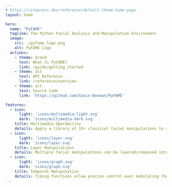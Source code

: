```yaml
---
# https://vitepress.dev/reference/default-theme-home-page
layout: home

hero:
  name: "PyFAME"
  tagline: The Python Facial Analysis and Manipulation Environment
  image:
    src: ./pyfame_logo.png
    alt: PyFAME Logo
  actions:
    - theme: brand
      text: What Is PyFAME?
      link: /guide/getting_started
    - theme: alt
      text: API Reference
      link: /reference/overview
    - theme: alt
      text: Source Code
      link: 'https://github.com/Gavin-Bosman/PyFAME'

features:
  - icon:
      light: 'icons/multimedia-light.svg'
      dark: 'icons/multimedia-dark.svg'
    title: Multimedia Operability
    details: Apply a library of 15+ classical facial manipulations to still images and movie stimuli (masking, occlusion, blurring, point-light display etc.)
  - icon:
      light: 'icons/layer.svg'
      dark: 'icons/layer.svg'
    title: Layer Manipulations
    details: Multiple facial manipulations can be layered/composed into a single stimuli (i.e. landmark shuffling + desaturation)
  - icon:
      light: 'icons/graph.svg'
      dark: 'icons/graph.svg'
    title: Temporal Manipulation
    details: Timing functions allow precise control over modulating the application of manipulation layers, as well as temporal shuffling of video frames 
---
```


